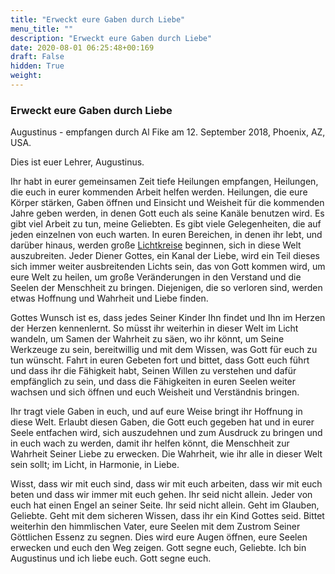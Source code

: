 ```yaml
---
title: "Erweckt eure Gaben durch Liebe"
menu_title: ""
description: "Erweckt eure Gaben durch Liebe"
date: 2020-08-01 06:25:48+00:169
draft: False
hidden: True
weight:
---
```

### Erweckt eure Gaben durch Liebe

Augustinus - empfangen durch Al Fike am 12. September 2018, Phoenix, AZ, USA.

Dies ist euer Lehrer, Augustinus.

Ihr habt in eurer gemeinsamen Zeit tiefe Heilungen empfangen, Heilungen, die euch in eurer kommenden Arbeit helfen werden. Heilungen, die eure Körper stärken, Gaben öffnen und Einsicht und Weisheit für die kommenden Jahre geben werden, in denen Gott euch als seine Kanäle benutzen wird. Es gibt viel Arbeit zu tun, meine Geliebten. Es gibt viele Gelegenheiten, die auf jeden einzelnen von euch warten. In euren Bereichen, in denen ihr lebt, und darüber hinaus, werden große [Lichtkreise](/die-gemeinschaft-der-goettlichen-liebe/gebetskreise-und-das-netzwerk-des-lichtes/) beginnen, sich in diese Welt auszubreiten. Jeder Diener Gottes, ein Kanal der Liebe, wird ein Teil dieses sich immer weiter ausbreitenden Lichts sein, das von Gott kommen wird, um eure Welt zu heilen, um große Veränderungen in den Verstand und die Seelen der Menschheit zu bringen. Diejenigen, die so verloren sind, werden etwas Hoffnung und Wahrheit und Liebe finden.

Gottes Wunsch ist es, dass jedes Seiner Kinder Ihn findet und Ihn im Herzen der Herzen kennenlernt. So müsst ihr weiterhin in dieser Welt im Licht wandeln, um Samen der Wahrheit zu säen, wo ihr könnt, um Seine Werkzeuge zu sein, bereitwillig und mit dem Wissen, was Gott für euch zu tun wünscht. Fahrt in euren Gebeten fort und bittet, dass Gott euch führt und dass ihr die Fähigkeit habt, Seinen Willen zu verstehen und dafür empfänglich zu sein, und dass die Fähigkeiten in euren Seelen weiter wachsen und sich öffnen und euch Weisheit und Verständnis bringen.

Ihr tragt viele Gaben in euch, und auf eure Weise bringt ihr Hoffnung in diese Welt. Erlaubt diesen Gaben, die Gott euch gegeben hat und in eurer Seele entfachen wird, sich auszudehnen und zum Ausdruck zu bringen und in euch wach zu werden, damit ihr helfen könnt, die Menschheit zur Wahrheit Seiner Liebe zu erwecken. Die Wahrheit, wie ihr alle in dieser Welt sein sollt; im Licht, in Harmonie, in Liebe.

Wisst, dass wir mit euch sind, dass wir mit euch arbeiten, dass wir mit euch beten und dass wir immer mit euch gehen. Ihr seid nicht allein. Jeder von euch hat einen Engel an seiner Seite. Ihr seid nicht allein. Geht im Glauben, Geliebte. Geht mit dem sicheren Wissen, dass ihr ein Kind Gottes seid. Bittet weiterhin den himmlischen Vater, eure Seelen mit dem Zustrom Seiner Göttlichen Essenz zu segnen. Dies wird eure Augen öffnen, eure Seelen erwecken und euch den Weg zeigen. Gott segne euch, Geliebte. Ich bin Augustinus und ich liebe euch. Gott segne euch.
